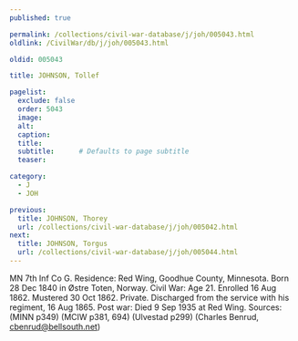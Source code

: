 ```yaml
---
published: true

permalink: /collections/civil-war-database/j/joh/005043.html
oldlink: /CivilWar/db/j/joh/005043.html

oldid: 005043

title: JOHNSON, Tollef

pagelist:
  exclude: false
  order: 5043
  image: 
  alt:
  caption:
  title:
  subtitle:      # Defaults to page subtitle
  teaser:

category: 
  - J 
  - JOH

previous:
  title: JOHNSON, Thorey
  url: /collections/civil-war-database/j/joh/005042.html  
next:
  title: JOHNSON, Torgus
  url: /collections/civil-war-database/j/joh/005044.html   
---
```

MN 7th Inf Co G. Residence: Red Wing, Goodhue County, Minnesota. Born 28 Dec 1840 in &Oslash;stre Toten, Norway. Civil War: Age 21. Enrolled 16 Aug 1862. Mustered 30 Oct 1862. Private. Discharged from the service with his regiment, 16 Aug 1865. Post war: Died 9 Sep 1935 at Red Wing. Sources: (MINN p349) (MCIW p381, 694) (Ulvestad p299) (Charles Benrud, [cbenrud@bellsouth.net](mailto:cbenrud@bellsouth.net))